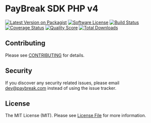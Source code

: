 # PayBreak SDK PHP v4

[![Latest Version on Packagist][ico-version]][link-packagist]
[![Software License][ico-license]](LICENSE.md)
[![Build Status][ico-travis]][link-travis]
[![Coverage Status][ico-scrutinizer]][link-scrutinizer]
[![Quality Score][ico-code-quality]][link-code-quality]
[![Total Downloads][ico-downloads]][link-downloads]

## Contributing

Please see [CONTRIBUTING](CONTRIBUTING.md) for details.

## Security

If you discover any security related issues, please email dev@paybreak.com instead of using the issue tracker.

## License

The MIT License (MIT). Please see [License File](LICENSE.md) for more information.

[ico-version]: https://img.shields.io/packagist/v/paybreak/paybreak-sdk-php.svg?style=flat-square
[ico-license]: https://img.shields.io/badge/license-MIT-brightgreen.svg?style=flat-square
[ico-travis]: https://img.shields.io/travis/PayBreak/paybreak-sdk-php/master.svg?style=flat-square
[ico-scrutinizer]: https://img.shields.io/scrutinizer/coverage/g/paybreak/paybreak-sdk-php.svg?style=flat-square
[ico-code-quality]: https://img.shields.io/scrutinizer/g/paybreak/paybreak-sdk-php.svg?style=flat-square
[ico-downloads]: https://img.shields.io/packagist/dt/paybreak/paybreak-sdk-php.svg?style=flat-square

[link-packagist]: https://packagist.org/packages/paybreak/paybreak-sdk-php
[link-travis]: https://travis-ci.org/PayBreak/paybreak-sdk-php
[link-scrutinizer]: https://scrutinizer-ci.com/g/paybreak/paybreak-sdk-php/code-structure
[link-code-quality]: https://scrutinizer-ci.com/g/paybreak/paybreak-sdk-php
[link-downloads]: https://packagist.org/packages/paybreak/paybreak-sdk-php
